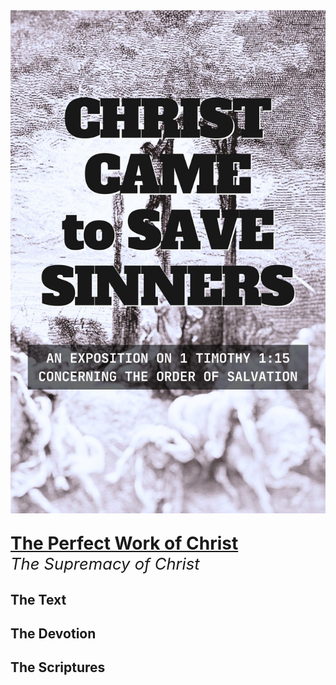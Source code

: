 <img class="intro-right" src="book-ccss-3.jpg">

<p style="font-weight: bold; font-size: 2em; margin-bottom: 0px "><a class="header" href="#perfect-work-of-Christ">The Perfect Work of Christ</a></p>

<p style="font-style: italic; font-size: 1.6rem; margin-top: 0px">The Supremacy of Christ</p>

## The Text

## The Devotion

## The Scriptures

